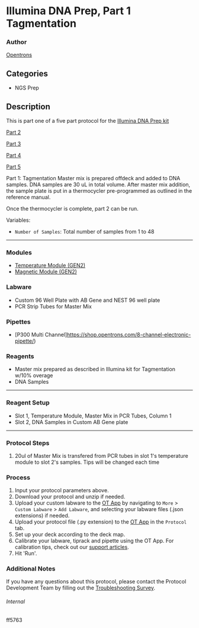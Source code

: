 # Illumina DNA Prep, Part 1 Tagmentation

### Author
[Opentrons](https://opentrons.com/)

## Categories
* NGS Prep

## Description
This is part one of a five part protocol for the [Illumina DNA Prep kit](https://www.illumina.com/products/by-type/sequencing-kits/library-prep-kits/nextera-dna-flex.html)

[Part 2](https://develop.protocols.opentrons.com/protocol/ff5763_part2)

[Part 3](https://develop.protocols.opentrons.com/protocol/ff5763_part3)

[Part 4](https://develop.protocols.opentrons.com/protocol/ff5763_part4)

[Part 5](https://develop.protocols.opentrons.com/protocol/ff5763_part5)

Part 1: Tagmentation
Master mix is prepared offdeck and added to DNA samples. DNA samples are 30 uL in total volume. After master mix addition, the sample plate is put in a thermocycler pre-programmed as outlined in the reference manual.

Once the thermocycler is complete, part 2 can be run.

Variables:
* `Number of Samples`: Total number of samples from 1 to 48


---

### Modules
* [Temperature Module (GEN2)](https://shop.opentrons.com/collections/hardware-modules/products/tempdeck)
* [Magnetic Module (GEN2)](https://shop.opentrons.com/collections/hardware-modules/products/magdeck)

### Labware
* Custom 96 Well Plate with AB Gene and NEST 96 well plate
* PCR Strip Tubes for Master Mix


### Pipettes
* [P300 Multi Channel]https://shop.opentrons.com/8-channel-electronic-pipette/)

### Reagents
* Master mix prepared as described in Illumina kit for Tagmentation w/10% overage
* DNA Samples

---

### Reagent Setup
* Slot 1, Temperature Module, Master Mix in PCR Tubes, Column 1
* Slot 2, DNA Samples in Custom AB Gene plate

---

### Protocol Steps
1. 20ul of Master Mix is transfered from PCR tubes in slot 1's temperature module to slot 2's samples. Tips will be changed each time

### Process
1. Input your protocol parameters above.
2. Download your protocol and unzip if needed.
3. Upload your custom labware to the [OT App](https://opentrons.com/ot-app) by navigating to `More` > `Custom Labware` > `Add Labware`, and selecting your labware files (.json extensions) if needed.
4. Upload your protocol file (.py extension) to the [OT App](https://opentrons.com/ot-app) in the `Protocol` tab.
5. Set up your deck according to the deck map.
6. Calibrate your labware, tiprack and pipette using the OT App. For calibration tips, check out our [support articles](https://support.opentrons.com/en/collections/1559720-guide-for-getting-started-with-the-ot-2).
7. Hit 'Run'.

### Additional Notes
If you have any questions about this protocol, please contact the Protocol Development Team by filling out the [Troubleshooting Survey](https://protocol-troubleshooting.paperform.co/).

###### Internal
ff5763
